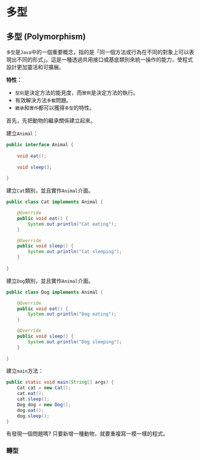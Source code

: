 # 多型

## 多型 (Polymorphism)

`多型`是`Java`中的一個重要概念，指的是「同一個方法或行為在不同的對象上可以表現出不同的形式」。這是一種透過共用接口或基底類別來統一操作的能力，使程式設計更加靈活和可擴展。


**特性：**

- `型別`是決定方法的能見度，而`實例`是決定方法的執行。
- 有效解決方法`多載`問題。
- `繼承`和`實作`都可以獲得`多型`的特性。


首先，先把動物的繼承關係建立起來。

建立`Animal`：

```java
public interface Animal {
    
    void eat();
    
    void sleep();
    
}
```

建立`Cat`類別，並且實作`Animal`介面。

```java
public class Cat implements Animal {

    @Override
    public void eat() {
        System.out.println("Cat eating");
    }

    @Override
    public void sleep() {
        System.out.println("Cat sleeping");
    }
    
}
```

建立`Dog`類別，並且實作`Animal`介面。

```java
public class Dog implements Animal {

    @Override
    public void eat() {
        System.out.println("Dog eating");
    }

    @Override
    public void sleep() {
        System.out.println("Dog sleeping");
    }
    
}
```
建立`main`方法：

```java
public static void main(String[] args) {
    Cat cat = new Cat();
    cat.eat();
    cat.sleep();
    Dog dog = new Dog();
    dog.eat();
    dog.sleep();
}
```

有發現一個問題嗎? 只要新增一種動物，就要重複寫一模一樣的程式。


### 轉型


